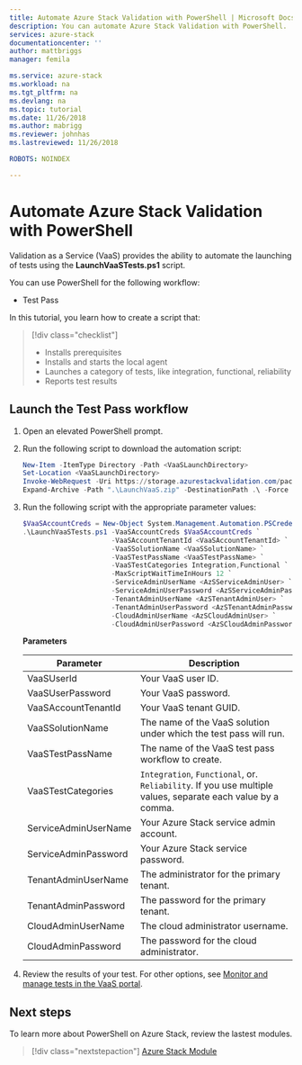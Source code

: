 ```yaml
---
title: Automate Azure Stack Validation with PowerShell | Microsoft Docs
description: You can automate Azure Stack Validation with PowerShell.
services: azure-stack
documentationcenter: ''
author: mattbriggs
manager: femila

ms.service: azure-stack
ms.workload: na
ms.tgt_pltfrm: na
ms.devlang: na
ms.topic: tutorial
ms.date: 11/26/2018
ms.author: mabrigg
ms.reviewer: johnhas
ms.lastreviewed: 11/26/2018

ROBOTS: NOINDEX

---
```


# Automate Azure Stack Validation with PowerShell

Validation as a Service (VaaS) provides the ability to automate the launching of tests using the **LaunchVaaSTests.ps1** script.

You can use PowerShell for the following workflow:

- Test Pass

In this tutorial, you learn how to create a script that:

> [!div class="checklist"]
> * Installs prerequisites
> * Installs and starts the local agent
> * Launches a category of tests, like integration, functional, reliability
> * Reports test results

## Launch the Test Pass workflow

1. Open an elevated PowerShell prompt.

2. Run the following script to download the automation script:

    ```PowerShell
    New-Item -ItemType Directory -Path <VaaSLaunchDirectory>
    Set-Location <VaaSLaunchDirectory>
    Invoke-WebRequest -Uri https://storage.azurestackvalidation.com/packages/Microsoft.VaaS.Scripts.latest.nupkg -OutFile "LaunchVaaS.zip"
    Expand-Archive -Path ".\LaunchVaaS.zip" -DestinationPath .\ -Force
    ```

3. Run the following script with the appropriate parameter values:

    ```PowerShell
    $VaaSAccountCreds = New-Object System.Management.Automation.PSCredential "<VaaSUserId>", (ConvertTo-SecureString "<VaaSUserPassword>" -AsPlainText -Force)
    .\LaunchVaaSTests.ps1 -VaaSAccountCreds $VaaSAccountCreds `
                          -VaaSAccountTenantId <VaaSAccountTenantId> `
                          -VaaSSolutionName <VaaSSolutionName> `
                          -VaaSTestPassName <VaaSTestPassName> `
                          -VaaSTestCategories Integration,Functional `
                          -MaxScriptWaitTimeInHours 12 `
                          -ServiceAdminUserName <AzSServiceAdminUser> `
                          -ServiceAdminUserPassword <AzSServiceAdminPassword> `
                          -TenantAdminUserName <AzSTenantAdminUser> `
                          -TenantAdminUserPassword <AzSTenantAdminPassword> `
                          -CloudAdminUserName <AzSCloudAdminUser> `
                          -CloudAdminUserPassword <AzSCloudAdminPassword>
    ```

    **Parameters**

    | Parameter | Description |
    | --- | --- |
    | VaaSUserId | Your VaaS user ID. |
    | VaaSUserPassword | Your VaaS password. |
    | VaaSAccountTenantId | Your VaaS tenant GUID. |
    | VaaSSolutionName | The name of the VaaS solution under which the test pass will run. |
    | VaaSTestPassName | The name of the VaaS test pass workflow to create. |
    | VaaSTestCategories | `Integration`, `Functional`, or. `Reliability`. If you use multiple values, separate each value by a comma.  |
    | ServiceAdminUserName | Your Azure Stack service admin account.  |
    | ServiceAdminPassword | Your Azure Stack service password.  |
    | TenantAdminUserName | The administrator for the primary tenant.  |
    | TenantAdminPassword | The password for the primary tenant.  |
    | CloudAdminUserName | The cloud administrator username.  |
    | CloudAdminPassword | The password for the cloud administrator.  |

4. Review the results of your test. For other options, see [Monitor and manage tests in the VaaS portal](azure-stack-vaas-monitor-test.md).

## Next steps

To learn more about PowerShell on Azure Stack, review the lastest modules.

> [!div class="nextstepaction"]
> [Azure Stack Module](https://docs.microsoft.com/powershell/azure/azure-stack/overview?view=azurestackps-1.6.0)
